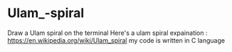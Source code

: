 # Ulam_-spiral
Draw a Ulam spiral on the terminal
Here's a ulam spiral expaination : https://en.wikipedia.org/wiki/Ulam_spiral my code is written in C language 
